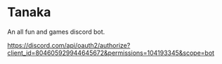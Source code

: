 # Tanaka

An all fun and games discord bot.

https://discord.com/api/oauth2/authorize?client_id=804605929944645672&permissions=104193345&scope=bot